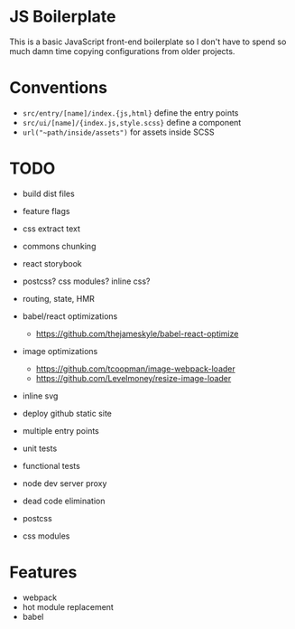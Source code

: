 # JS Boilerplate

This is a basic JavaScript front-end boilerplate so I don't have to spend so much damn time copying configurations from older projects.

# Conventions

- `src/entry/[name]/index.{js,html}` define the entry points
- `src/ui/[name]/{index.js,style.scss}` define a component
- `url("~path/inside/assets")` for assets inside SCSS

# TODO

- build dist files
- feature flags
- css extract text
- commons chunking


- react storybook
- postcss? css modules? inline css?
- routing, state, HMR

- babel/react optimizations
  - https://github.com/thejameskyle/babel-react-optimize
- image optimizations
  - https://github.com/tcoopman/image-webpack-loader
  - https://github.com/Levelmoney/resize-image-loader
- inline svg

- deploy github static site
- multiple entry points
- unit tests
- functional tests
- node dev server proxy
- dead code elimination
- postcss
- css modules

# Features

- webpack
- hot module replacement
- babel

